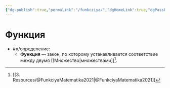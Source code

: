 ```yaml
---
{"dg-publish":true,"permalink":"/funkcziya/","dgHomeLink":true,"dgPassFrontmatter":false}
---
```



# Функция

- #π/определение:
	- **Функция** — закон, по которому устанавливается соответствие между двумя [[Множество|множествами]][^1]. 

[^1]: [[3. Resources/@FunkciyaMatematika2021|@FunkciyaMatematika2021]]